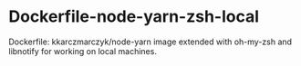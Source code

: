 # Dockerfile-node-yarn-zsh-local
Dockerfile: kkarczmarczyk/node-yarn image extended with oh-my-zsh and libnotify for working on local machines.
